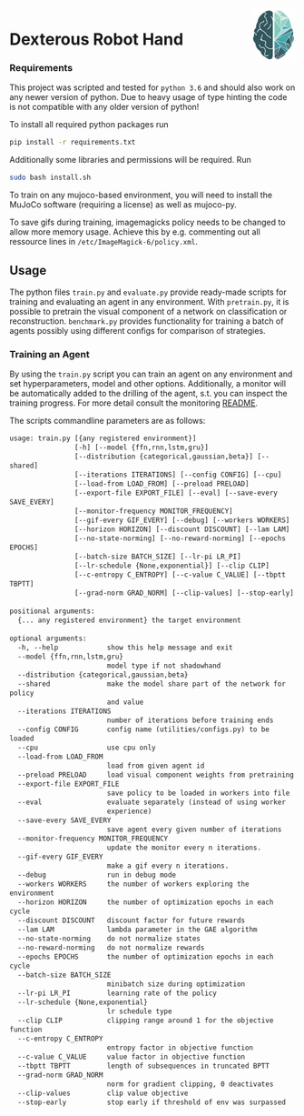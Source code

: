 <img src="docs/img/logo.png" width=15% align="right" />

# Dexterous Robot Hand

### Requirements

This project was scripted and tested for `python 3.6` and should also work on any newer version of python.
Due to heavy usage of type hinting the code is not compatible with any older version of python!

To install all required python packages run

```bash
pip install -r requirements.txt
```

Additionally some libraries and permissions will be required. Run

```bash
sudo bash install.sh
```

To train on any mujoco-based environment, you will need to install the MuJoCo software (requiring a license) as well as mujoco-py.

To save gifs during training, imagemagicks policy needs to be changed to allow more memory usage. Achieve this by e.g. commenting out all ressource lines in `/etc/ImageMagick-6/policy.xml`. 

## Usage

The python files `train.py` and `evaluate.py` provide ready-made scripts for training 
and evaluating an agent in any environment. With `pretrain.py`, it is possible to pretrain the visual component
of a network on classification or reconstruction. `benchmark.py` provides functionality for training a batch of agents 
possibly using different configs for comparison of strategies.

### Training an Agent

By using the `train.py` script you can train an agent on any environment and set hyperparameters, model and other
 options. Additionally, a monitor will be automatically added to the drilling of the agent, s.t. you can inspect
 the training progress. For more detail consult the monitoring <a href="monitor/README.md">README</a>. 

The scripts commandline parameters are as follows:

```
usage: train.py [{any registered environment}]
                [-h] [--model {ffn,rnn,lstm,gru}]
                [--distribution {categorical,gaussian,beta}] [--shared]
                [--iterations ITERATIONS] [--config CONFIG] [--cpu]
                [--load-from LOAD_FROM] [--preload PRELOAD]
                [--export-file EXPORT_FILE] [--eval] [--save-every SAVE_EVERY]
                [--monitor-frequency MONITOR_FREQUENCY]
                [--gif-every GIF_EVERY] [--debug] [--workers WORKERS]
                [--horizon HORIZON] [--discount DISCOUNT] [--lam LAM]
                [--no-state-norming] [--no-reward-norming] [--epochs EPOCHS]
                [--batch-size BATCH_SIZE] [--lr-pi LR_PI]
                [--lr-schedule {None,exponential}] [--clip CLIP]
                [--c-entropy C_ENTROPY] [--c-value C_VALUE] [--tbptt TBPTT]
                [--grad-norm GRAD_NORM] [--clip-values] [--stop-early]

positional arguments:
  {... any registered environment} the target environment

optional arguments:
  -h, --help            show this help message and exit
  --model {ffn,rnn,lstm,gru}
                        model type if not shadowhand
  --distribution {categorical,gaussian,beta}
  --shared              make the model share part of the network for policy
                        and value
  --iterations ITERATIONS
                        number of iterations before training ends
  --config CONFIG       config name (utilities/configs.py) to be loaded
  --cpu                 use cpu only
  --load-from LOAD_FROM
                        load from given agent id
  --preload PRELOAD     load visual component weights from pretraining
  --export-file EXPORT_FILE
                        save policy to be loaded in workers into file
  --eval                evaluate separately (instead of using worker
                        experience)
  --save-every SAVE_EVERY
                        save agent every given number of iterations
  --monitor-frequency MONITOR_FREQUENCY
                        update the monitor every n iterations.
  --gif-every GIF_EVERY
                        make a gif every n iterations.
  --debug               run in debug mode
  --workers WORKERS     the number of workers exploring the environment
  --horizon HORIZON     the number of optimization epochs in each cycle
  --discount DISCOUNT   discount factor for future rewards
  --lam LAM             lambda parameter in the GAE algorithm
  --no-state-norming    do not normalize states
  --no-reward-norming   do not normalize rewards
  --epochs EPOCHS       the number of optimization epochs in each cycle
  --batch-size BATCH_SIZE
                        minibatch size during optimization
  --lr-pi LR_PI         learning rate of the policy
  --lr-schedule {None,exponential}
                        lr schedule type
  --clip CLIP           clipping range around 1 for the objective function
  --c-entropy C_ENTROPY
                        entropy factor in objective function
  --c-value C_VALUE     value factor in objective function
  --tbptt TBPTT         length of subsequences in truncated BPTT
  --grad-norm GRAD_NORM
                        norm for gradient clipping, 0 deactivates
  --clip-values         clip value objective
  --stop-early          stop early if threshold of env was surpassed
```